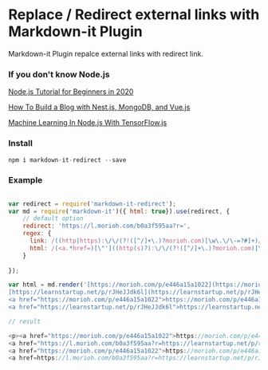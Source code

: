 

# Replace / Redirect external links with Markdown-it Plugin

Markdown-it Plugin repalce external links with redirect link.

### If you don't know Node.js 

[Node.js Tutorial for Beginners in 2020](https://morioh.com/p/0907cef2141c)

[How To Build a Blog with Nest.js, MongoDB, and Vue.js](https://morioh.com/p/74ffc8a798bb)

[Machine Learning In Node.js With TensorFlow.js](https://morioh.com/p/a517bc403340)



### Install

```js
npm i markdown-it-redirect --save
```

### Example

```js

var redirect = require('markdown-it-redirect');
var md = require('markdown-it')({ html: true}).use(redirect, {  
    // default option  
    redirect: 'https://l.morioh.com/b0a3f595aa?r=',
    regex: {
      link: /((http|https):\/\/(?!([^/]+\.)?morioh.com)[\w\.\/\-=?#]+)/i,
      html: /(<a.*href=)[\"']((http(s)?):\/\/(?!([^/]+\.)?morioh.com)[\w\.\/\-=?#]+)[\"']/gm
    }
  
});

var html = md.render('[https://morioh.com/p/e446a15a1022](https://morioh.com/p/e446a15a1022)\
[https://learnstartup.net/p/rJHeJJdk6l](https://learnstartup.net/p/rJHeJJdk6l)\
<a href="https://morioh.com/p/e446a15a1022">https://morioh.com/p/e446a15a1022</a>\
<a href="https://learnstartup.net/p/rJHeJJdk6l">https://learnstartup.net/p/rJHeJJdk6l</a>');

```

```js
// result

<p><a href="https://morioh.com/p/e446a15a1022">https://morioh.com/p/e446a15a1022</a>
<a href="https://l.morioh.com/b0a3f595aa?r=https://learnstartup.net/p/rJHeJJdk6l" rel="nofollow" target="_blank">https://learnstartup.net/p/rJHeJJdk6l</a>
<a href="https://morioh.com/p/e446a15a1022">https://morioh.com/p/e446a15a1022</a>
<a href=https://l.morioh.com/b0a3f595aa?r=https://learnstartup.net/p/rJHeJJdk6l rel="nofollow" target="_blank">https://learnstartup.net/p/rJHeJJdk6l</a></p>

```

